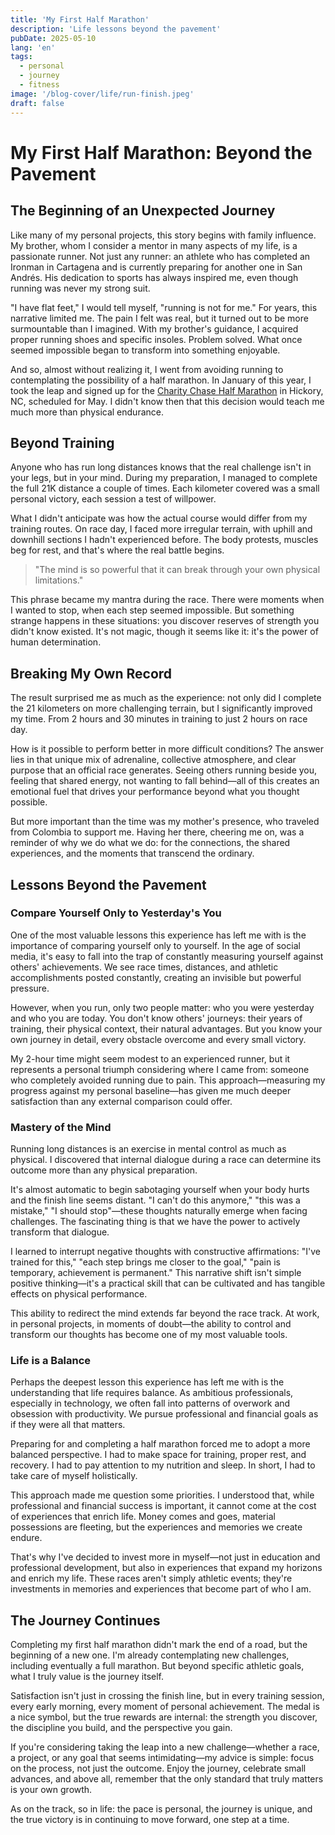 ```yaml
---
title: 'My First Half Marathon'
description: 'Life lessons beyond the pavement'
pubDate: 2025-05-10
lang: 'en'
tags:
  - personal
  - journey
  - fitness
image: '/blog-cover/life/run-finish.jpeg'
draft: false
---
```


# My First Half Marathon: Beyond the Pavement

## The Beginning of an Unexpected Journey

Like many of my personal projects, this story begins with family influence. My brother, whom I consider a mentor in many aspects of my life, is a passionate runner. Not just any runner: an athlete who has completed an Ironman in Cartagena and is currently preparing for another one in San Andrés. His dedication to sports has always inspired me, even though running was never my strong suit.

"I have flat feet," I would tell myself, "running is not for me." For years, this narrative limited me. The pain I felt was real, but it turned out to be more surmountable than I imagined. With my brother's guidance, I acquired proper running shoes and specific insoles. Problem solved. What once seemed impossible began to transform into something enjoyable.

And so, almost without realizing it, I went from avoiding running to contemplating the possibility of a half marathon. In January of this year, I took the leap and signed up for the [Charity Chase Half Marathon](https://runsignup.com/Race/Info/NC/Hickory/CharityChaseHalfMarathon) in Hickory, NC, scheduled for May. I didn't know then that this decision would teach me much more than physical endurance.

## Beyond Training

Anyone who has run long distances knows that the real challenge isn't in your legs, but in your mind. During my preparation, I managed to complete the full 21K distance a couple of times. Each kilometer covered was a small personal victory, each session a test of willpower.

What I didn't anticipate was how the actual course would differ from my training routes. On race day, I faced more irregular terrain, with uphill and downhill sections I hadn't experienced before. The body protests, muscles beg for rest, and that's where the real battle begins.

> "The mind is so powerful that it can break through your own physical limitations."

This phrase became my mantra during the race. There were moments when I wanted to stop, when each step seemed impossible. But something strange happens in these situations: you discover reserves of strength you didn't know existed. It's not magic, though it seems like it: it's the power of human determination.

## Breaking My Own Record

The result surprised me as much as the experience: not only did I complete the 21 kilometers on more challenging terrain, but I significantly improved my time. From 2 hours and 30 minutes in training to just 2 hours on race day.

How is it possible to perform better in more difficult conditions? The answer lies in that unique mix of adrenaline, collective atmosphere, and clear purpose that an official race generates. Seeing others running beside you, feeling that shared energy, not wanting to fall behind—all of this creates an emotional fuel that drives your performance beyond what you thought possible.

But more important than the time was my mother's presence, who traveled from Colombia to support me. Having her there, cheering me on, was a reminder of why we do what we do: for the connections, the shared experiences, and the moments that transcend the ordinary.

## Lessons Beyond the Pavement

### Compare Yourself Only to Yesterday's You

One of the most valuable lessons this experience has left me with is the importance of comparing yourself only to yourself. In the age of social media, it's easy to fall into the trap of constantly measuring yourself against others' achievements. We see race times, distances, and athletic accomplishments posted constantly, creating an invisible but powerful pressure.

However, when you run, only two people matter: who you were yesterday and who you are today. You don't know others' journeys: their years of training, their physical context, their natural advantages. But you know your own journey in detail, every obstacle overcome and every small victory.

My 2-hour time might seem modest to an experienced runner, but it represents a personal triumph considering where I came from: someone who completely avoided running due to pain. This approach—measuring my progress against my personal baseline—has given me much deeper satisfaction than any external comparison could offer.

### Mastery of the Mind

Running long distances is an exercise in mental control as much as physical. I discovered that internal dialogue during a race can determine its outcome more than any physical preparation.

It's almost automatic to begin sabotaging yourself when your body hurts and the finish line seems distant. "I can't do this anymore," "this was a mistake," "I should stop"—these thoughts naturally emerge when facing challenges. The fascinating thing is that we have the power to actively transform that dialogue.

I learned to interrupt negative thoughts with constructive affirmations: "I've trained for this," "each step brings me closer to the goal," "pain is temporary, achievement is permanent." This narrative shift isn't simple positive thinking—it's a practical skill that can be cultivated and has tangible effects on physical performance.

This ability to redirect the mind extends far beyond the race track. At work, in personal projects, in moments of doubt—the ability to control and transform our thoughts has become one of my most valuable tools.

### Life is a Balance

Perhaps the deepest lesson this experience has left me with is the understanding that life requires balance. As ambitious professionals, especially in technology, we often fall into patterns of overwork and obsession with productivity. We pursue professional and financial goals as if they were all that matters.

Preparing for and completing a half marathon forced me to adopt a more balanced perspective. I had to make space for training, proper rest, and recovery. I had to pay attention to my nutrition and sleep. In short, I had to take care of myself holistically.

This approach made me question some priorities. I understood that, while professional and financial success is important, it cannot come at the cost of experiences that enrich life. Money comes and goes, material possessions are fleeting, but the experiences and memories we create endure.

That's why I've decided to invest more in myself—not just in education and professional development, but also in experiences that expand my horizons and enrich my life. These races aren't simply athletic events; they're investments in memories and experiences that become part of who I am.

## The Journey Continues

Completing my first half marathon didn't mark the end of a road, but the beginning of a new one. I'm already contemplating new challenges, including eventually a full marathon. But beyond specific athletic goals, what I truly value is the journey itself.

Satisfaction isn't just in crossing the finish line, but in every training session, every early morning, every moment of personal achievement. The medal is a nice symbol, but the true rewards are internal: the strength you discover, the discipline you build, and the perspective you gain.

If you're considering taking the leap into a new challenge—whether a race, a project, or any goal that seems intimidating—my advice is simple: focus on the process, not just the outcome. Enjoy the journey, celebrate small advances, and above all, remember that the only standard that truly matters is your own growth.

As on the track, so in life: the pace is personal, the journey is unique, and the true victory is in continuing to move forward, one step at a time.
